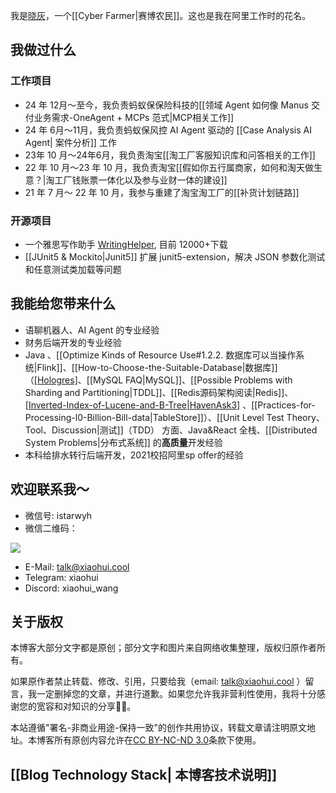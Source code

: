 我是[晓灰](https://istarwyh.github.io/resume-it/)，一个[[Cyber Farmer|赛博农民]]。这也是我在阿里工作时的花名。

## 我做过什么

### 工作项目

- 24 年 12月～至今，我负责蚂蚁保保险科技的[[领域 Agent 如何像 Manus 交付业务需求-OneAgent + MCPs 范式|MCP相关工作]]
- 24 年 6月～11月，我负责蚂蚁保风控 AI Agent 驱动的 [[Case Analysis AI Agent| 案件分析]] 工作
- 23年 10 月～24年6月，我负责淘宝[[淘工厂客服知识库和问答相关的工作]]
- 22 年 10 月～23 年 10 月，我负责淘宝[[假如你五行属商家，如何和淘天做生意？|淘工厂钱账票一体化以及参与业财一体的建设]]
- 21 年 7 月～ 22 年 10 月，我参与重建了淘宝淘工厂的[[补货计划链路]]

### 开源项目

- 一个雅思写作助手 [WritingHelper](https://marketplace.visualstudio.com/items?itemName=istarwyh.writinghelper), 目前 12000+下载
- [[JUnit5 & Mockito|Junit5]] 扩展 junit5-extension，解决 JSON 参数化测试和任意测试类加载等问题

## 我能给您带来什么

- 语聊机器人、AI Agent 的专业经验
- 财务后端开发的专业经验
- Java 、[[Optimize Kinds of Resource Use#1.2.2. 数据库可以当操作系统|Flink]]、[[How-to-Choose-the-Suitable-Database|数据库]] （[[Hologres]](PostgreSQL变种)、[[MySQL FAQ|MySQL]]、[[Possible Problems with Sharding and Partitioning|TDDL]]、[[Redis源码架构阅读|Redis]]、 [[Inverted-Index-of-Lucene-and-B-Tree|HavenAsk3]](淘宝的推荐引擎) 、[[Practices-for-Processing-l0-Billion-Bill-data|TableStore]]）、[[Unit Level Test Theory、Tool、Discussion|测试]]（TDD） 方面、Java&React 全栈、[[Distributed System Problems|分布式系统]] 的**高质量**开发经验
- 本科给排水转行后端开发，2021校招阿里sp offer的经验

## 欢迎联系我～

- 微信号: istarwyh
- 微信二维码：

![](https://xiaohui-zhangjiakou.oss-cn-zhangjiakou.aliyuncs.com/image/202402122334450.jpg)

- E-Mail: talk@xiaohui.cool
- Telegram: xiaohui
- Discord: xiaohui_wang

## 关于版权

本博客大部分文字都是原创；部分文字和图片来自网络收集整理，版权归原作者所有。

如果原作者禁止转载、修改、引用，只要给我（email: talk@xiaohui.cool ）留言，我一定删掉您的文章，并进行道歉。如果您允许我非营利性使用，我将十分感谢您的宽容和对知识的分享🙇‍♂️。

本站遵循"署名-非商业用途-保持一致"的创作共用协议，转载文章请注明原文地址。本博客所有原创内容允许在[CC BY-NC-ND 3.0](https://creativecommons.org/licenses/by-nc-nd/2.5/cn/)条款下使用。

## [[Blog Technology Stack| 本博客技术说明]]
